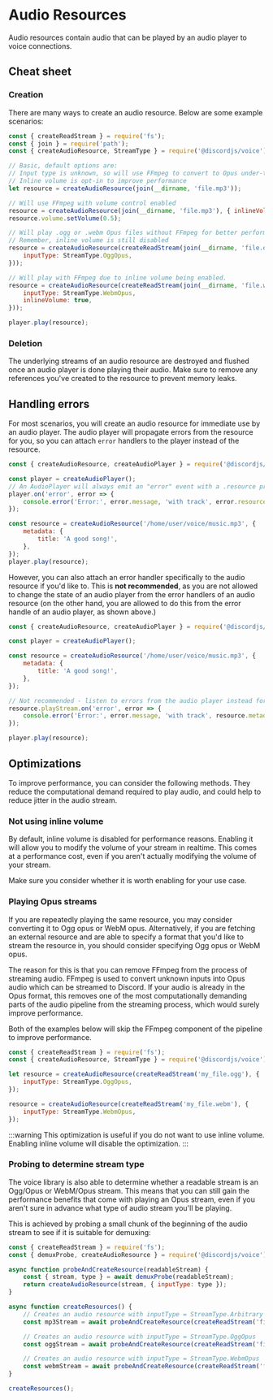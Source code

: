 # Audio Resources

Audio resources contain audio that can be played by an audio player to voice connections.

## Cheat sheet

### Creation

There are many ways to create an audio resource. Below are some example scenarios:

```js
const { createReadStream } = require('fs');
const { join } = require('path');
const { createAudioResource, StreamType } = require('@discordjs/voice');

// Basic, default options are:
// Input type is unknown, so will use FFmpeg to convert to Opus under-the-hood
// Inline volume is opt-in to improve performance
let resource = createAudioResource(join(__dirname, 'file.mp3'));

// Will use FFmpeg with volume control enabled
resource = createAudioResource(join(__dirname, 'file.mp3'), { inlineVolume: true });
resource.volume.setVolume(0.5);

// Will play .ogg or .webm Opus files without FFmpeg for better performance
// Remember, inline volume is still disabled
resource = createAudioResource(createReadStream(join(__dirname, 'file.ogg'), {
	inputType: StreamType.OggOpus,
}));

// Will play with FFmpeg due to inline volume being enabled.
resource = createAudioResource(createReadStream(join(__dirname, 'file.webm'), {
	inputType: StreamType.WebmOpus,
	inlineVolume: true,
}));

player.play(resource);
```

### Deletion

The underlying streams of an audio resource are destroyed and flushed once an audio player is done playing their audio. Make sure to remove any references you've created to the resource to prevent memory leaks.

## Handling errors

For most scenarios, you will create an audio resource for immediate use by an audio player. The audio player will propagate errors from the resource for you, so you can attach `error` handlers to the player instead of the resource.

```js
const { createAudioResource, createAudioPlayer } = require('@discordjs/voice');

const player = createAudioPlayer();
// An AudioPlayer will always emit an "error" event with a .resource property
player.on('error', error => {
	console.error('Error:', error.message, 'with track', error.resource.metadata.title);
});

const resource = createAudioResource('/home/user/voice/music.mp3', {
	metadata: {
		title: 'A good song!',
	},
});
player.play(resource);
```

However, you can also attach an error handler specifically to the audio resource if you'd like to. This is **not recommended**, as you are not allowed to change the state of an audio player from the error handlers of an audio resource (on the other hand, you are allowed to do this from the error handle of an audio player, as shown above.)

```js
const { createAudioResource, createAudioPlayer } = require('@discordjs/voice');

const player = createAudioPlayer();

const resource = createAudioResource('/home/user/voice/music.mp3', {
	metadata: {
		title: 'A good song!',
	},
});

// Not recommended - listen to errors from the audio player instead for most usecases!
resource.playStream.on('error', error => {
	console.error('Error:', error.message, 'with track', resource.metadata.title);
});

player.play(resource);
```

## Optimizations

To improve performance, you can consider the following methods. They reduce the computational demand required to play audio, and could help to reduce jitter in the audio stream.

### Not using inline volume

By default, inline volume is disabled for performance reasons. Enabling it will allow you to modify the volume of your stream in realtime. This comes at a performance cost, even if you aren't actually modifying the volume of your stream.

Make sure you consider whether it is worth enabling for your use case.

### Playing Opus streams

If you are repeatedly playing the same resource, you may consider converting it to Ogg opus or WebM opus. Alternatively, if you are fetching an external resource and are able to specify a format that you'd like to stream the resource in, you should consider specifying Ogg opus or WebM opus.

The reason for this is that you can remove FFmpeg from the process of streaming audio. FFmpeg is used to convert unknown inputs into Opus audio which can be streamed to Discord. If your audio is already in the Opus format, this removes one of the most computationally demanding parts of the audio pipeline from the streaming process, which would surely improve performance.

Both of the examples below will skip the FFmpeg component of the pipeline to improve performance.

```js
const { createReadStream } = require('fs');
const { createAudioResource, StreamType } = require('@discordjs/voice');

let resource = createAudioResource(createReadStream('my_file.ogg'), {
	inputType: StreamType.OggOpus,
});

resource = createAudioResource(createReadStream('my_file.webm'), {
	inputType: StreamType.WebmOpus,
});
```

:::warning
This optimization is useful if you do not want to use inline volume. Enabling inline volume will disable the optimization.
:::

### Probing to determine stream type

The voice library is also able to determine whether a readable stream is an Ogg/Opus or WebM/Opus stream. This means
that you can still gain the performance benefits that come with playing an Opus stream, even if you aren't sure in
advance what type of audio stream you'll be playing.

This is achieved by probing a small chunk of the beginning of the audio stream to see if it is suitable for demuxing:

```js
const { createReadStream } = require('fs');
const { demuxProbe, createAudioResource } = require('@discordjs/voice');

async function probeAndCreateResource(readableStream) {
	const { stream, type } = await demuxProbe(readableStream);
	return createAudioResource(stream, { inputType: type });
}

async function createResources() {
	// Creates an audio resource with inputType = StreamType.Arbitrary
	const mp3Stream = await probeAndCreateResource(createReadStream('file.mp3'));

	// Creates an audio resource with inputType = StreamType.OggOpus
	const oggStream = await probeAndCreateResource(createReadStream('file.ogg'));

	// Creates an audio resource with inputType = StreamType.WebmOpus
	const webmStream = await probeAndCreateResource(createReadStream('file.webm'));
}

createResources();
```

